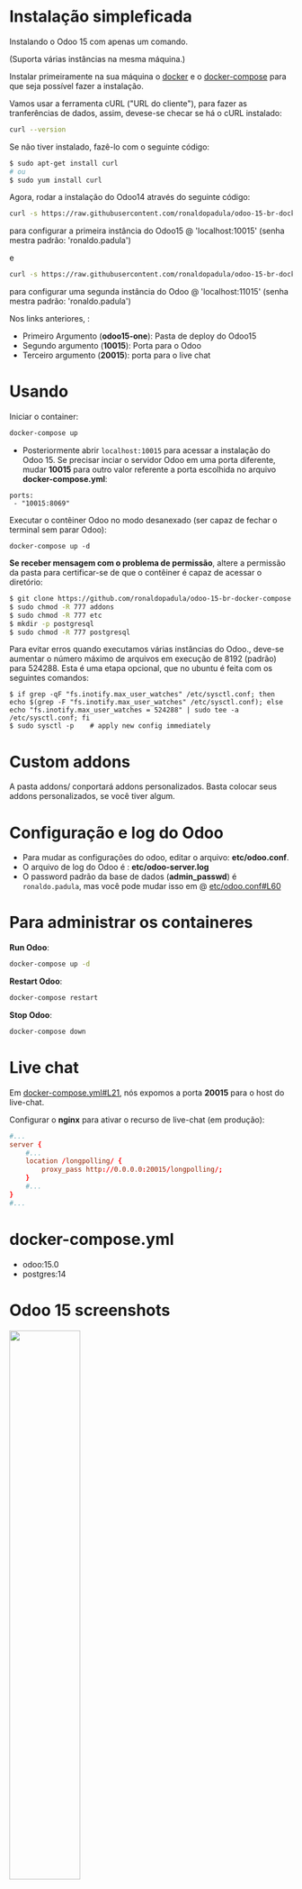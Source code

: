 # Instalação simpleficada

Instalando o Odoo 15 com apenas um comando.

(Suporta várias instâncias na mesma máquina.)


Instalar primeiramente na sua máquina o [docker](https://docs.docker.com/get-docker/) e o [docker-compose](https://docs.docker.com/compose/install/) para que seja possível fazer a instalação. 

Vamos usar a ferramenta cURL ("URL do cliente"), para fazer as tranferências de dados, assim, devese-se checar se há o cURL instalado:

``` bash
curl --version
```
Se não tiver instalado, fazê-lo com o seguinte código:

``` bash
$ sudo apt-get install curl
# ou
$ sudo yum install curl
```

Agora, rodar a instalação do Odoo14 através do seguinte código:

``` bash
curl -s https://raw.githubusercontent.com/ronaldopadula/odoo-15-br-docker-compose/master/instalar.sh | sudo bash -s odoo15-one 10015 20015
```

para configurar a primeira instância do Odoo15 @ 'localhost:10015' (senha mestra padrão: 'ronaldo.padula')

e

``` bash
curl -s https://raw.githubusercontent.com/ronaldopadula/odoo-15-br-docker-compose/master/instalar.sh | sudo bash -s odoo15-two 11015 21015
```

para configurar uma segunda instância do Odoo @ 'localhost:11015' (senha mestra padrão: 'ronaldo.padula')

Nos links anteriores, :
* Primeiro Argumento (**odoo15-one**): Pasta de deploy do Odoo15
* Segundo argumento (**10015**): Porta para o Odoo
* Terceiro argumento (**20015**): porta para o live chat

# Usando

Iniciar o container:
``` sh
docker-compose up
```

* Posteriormente abrir `localhost:10015` para acessar a instalação do Odoo 15. Se precisar inciar o servidor Odoo em uma porta diferente, mudar **10015** para outro valor referente a porta escolhida no arquivo **docker-compose.yml**:

```
ports:
 - "10015:8069"
```

Executar o contêiner Odoo no modo desanexado (ser capaz de fechar o terminal sem parar Odoo):

```
docker-compose up -d
```

**Se receber mensagem com o problema de permissão**, altere a permissão da pasta para certificar-se de que o contêiner é capaz de acessar o diretório:

``` sh
$ git clone https://github.com/ronaldopadula/odoo-15-br-docker-compose.git
$ sudo chmod -R 777 addons
$ sudo chmod -R 777 etc
$ mkdir -p postgresql
$ sudo chmod -R 777 postgresql
```

Para evitar erros quando executamos várias instâncias do Odoo., deve-se aumentar o número máximo de arquivos em execução de 8192 (padrão) para 524288. Esta é uma etapa opcional, que no ubuntu é feita com os seguintes comandos:

```
$ if grep -qF "fs.inotify.max_user_watches" /etc/sysctl.conf; then echo $(grep -F "fs.inotify.max_user_watches" /etc/sysctl.conf); else echo "fs.inotify.max_user_watches = 524288" | sudo tee -a /etc/sysctl.conf; fi
$ sudo sysctl -p    # apply new config immediately
```

# Custom addons

A pasta addons/ conportará addons personalizados. Basta colocar seus addons personalizados, se você tiver algum.

# Configuração e log do Odoo

* Para mudar as configurações do odoo, editar o arquivo: **etc/odoo.conf**.
* O arquivo de log do Odoo é : **etc/odoo-server.log**
* O password padrão da base de dados (**admin_passwd**) é `ronaldo.padula`, mas você pode mudar isso em @ [etc/odoo.conf#L60](/etc/odoo.conf#L60)

# Para administrar os containeres

**Run Odoo**:

``` bash
docker-compose up -d
```

**Restart Odoo**:

``` bash
docker-compose restart
```

**Stop Odoo**:

``` bash
docker-compose down
```

# Live chat

Em [docker-compose.yml#L21](docker-compose.yml#L21), nós expomos a porta **20015** para o host do live-chat.

Configurar o **nginx** para ativar o recurso de live-chat (em produção):

``` conf
#...
server {
    #...
    location /longpolling/ {
        proxy_pass http://0.0.0.0:20015/longpolling/;
    }
    #...
}
#...
```

# docker-compose.yml

* odoo:15.0
* postgres:14

# Odoo 15 screenshots

<img src="screenshots/odoo-15-welcome-screenshot.png" width="50%">

<img src="screenshots/odoo-15-apps-screenshot.png" width="100%">

<img src="screenshots/odoo-15-sales-screen.png" width="100%">

<img src="screenshots/odoo-15-product-form.png" width="100%">
